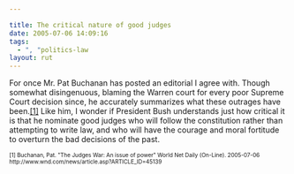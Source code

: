 ```yaml
---

title: The critical nature of good judges
date: 2005-07-06 14:09:16
tags:
  - ", "politics-law
layout: rut
---
```


<p>For once Mr. Pat Buchanan has posted an editorial I agree with.  Though somewhat disingenuous, blaming the Warren court for every poor Supreme Court decision since, he accurately summarizes what these outrages have been.<a href="http://www.wnd.com/news/article.asp?ARTICLE_ID=45139">[1]</a> Like him, I wonder if President Bush understands just how critical it is that he nominate good judges who will follow the constitution rather than attempting to write law, and who will have the courage and moral fortitude to overturn the bad decisions of the past.</p>  <font size="-2"> [1] Buchanan, Pat.  "The Judges War: An issue of power" World Net Daily (On-Line).  2005-07-06 http://www.wnd.com/news/article.asp?ARTICLE_ID=45139 </font>

